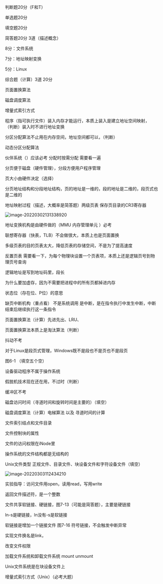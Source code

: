 判断题20分（F和T）

单选题20分

填空题20分

简答题20分 3道（描述概念）

8分：文件系统

7分：地址映射变换

5分：Linux

综合题（计算）3道 20分

页面置换算法

磁盘调度算法

增量式索引方式





程序（指可执行文件）装入内存才能运行，本质上装入是建立地址空间映射，    （判断）装入时不进行地址变换

分区分配算法不止用在内存空间，地址空间都可以，（判断）

动态分区分配算法

伙伴系统（）应该必考  分配时按需分配  需要看一遍

分页便于磁盘（硬件管理），分段方便用户程序管理

页大小由硬件决定（选择）

分页地址结构和分段地址结构，页的地址是一维的，段的地址是二维的，段页式也是二维的

地址映射过程（描述，大概率是简答题）两级页表  保存页目录的CR3寄存器

![image-20220302131338920](https://markdown-1303167219.cos.ap-shanghai.myqcloud.com/image-20220302131338920.png)

地址变换机构是由硬件做的（MMU 内存管理单元 ）必考

联想寄存器（快表，TLB）不会做很大，本质上也是页面置换

多级页表的目的页表太大，降低页表的存储空间，不是为了提高速度

反置页表 需要看一下，为每个物理块设置一个页表项，本质上还是逻辑页号到物理页号查询

逻辑地址是写到地址码里，段长





为什么要加虚存，因为不需要把进程中的所有页都掉进内存

状态位（存在位、P位）的意思

缺页中断机构（重点看） 不是系统调用 是中断，是在指令执行中发生中断，中断结束后继续执行这一条指令

页面置换算法（计算）先进先出、LRU、

页面置换算法本质上是淘汰算法（判断）

抖动不考

对于Linux是段页式管理，Windows既不是段也不是页也不是段页



图6-1 （填空五个空）

设备驱动程序不属于操作系统

假脱机技术现在还在用，不过时（判断）

缓冲区不考

磁盘访问时间（寻道时间和旋转时间是主要的）（填空）

磁盘调度算法（计算）电梯算法 以及 寻道时间的计算



文件索引结点和文件目录

文件控制块的属性

文件的访问权限在iNode里

操作系统的文件结构都是无结构的

Unix文件类型 正规文件、目录文件、块设备文件和字符设备文件（填空）

![image-20220303112434210](https://markdown-1303167219.cos.ap-shanghai.myqcloud.com/image-20220303112434210.png)



实验指导：访问文件用open，读用read，写用write

返回文件描述符，是一个整数

文件共享软链接、硬链接，图7-13（可能是简答题），主要是硬链接

ln-s是硬链接，ln没有-s是软链接

软链接是增加一个链接文件 图7-16 符号链接，不会触发中断异常

实现文件换名是link，

改变文件权限

加载文件系统和卸载文件系统 mount unmount

Unix文件系统是在块设备文件上



增量式索引方式（Unix）（必考大题）














